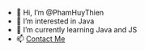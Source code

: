 - 👋 Hi, I’m @PhamHuyThien
- 👀 I’m interested in Java
- 🌱 I’m currently learning Java and JS
- 📫 [Contact Me](https://fb.com/thiendz.systemerror)
